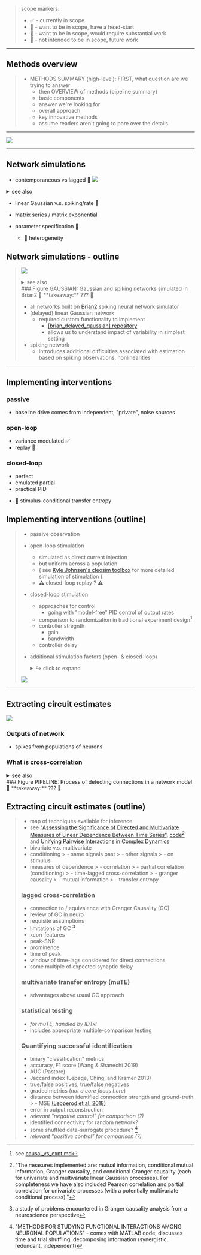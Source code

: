 > scope markers:
> - ✅ - currently in scope 
> - 💫 - want to be in scope, have a head-start
> - 🚀  - want to be in scope, would require substantial work
> - 🙈 - not intended to be in scope, future work

---
## Methods overview
>- METHODS SUMMARY (high-level): FIRST, what question are we trying to answer
>   - then OVERVIEW of methods (pipeline summary)
>   - basic components
>   - answer we're looking for
>   - overall approach
>   - key innovative methods
>   - assume readers aren't going to pore over the details

---
![](code/network_analysis/_demo_imgs/gaussian_snr_prediction_demo.png)


---
## Network simulations

- contemporaneous vs lagged 💫
![](figures/whiteboard/time_unrolled_representation.png)
<details><summary>see also</summary>

![](figures/whiteboard/concept_open_loop_contemporaneous.png)
![](figures/whiteboard/concept_time_resolved.png)
</details>


- linear Gaussian v.s. spiking/rate 💫

- matrix series / matrix exponential


- parameter specification 💫
  - :rocket: heterogeneity

## Network simulations - outline
> <a name='figure-gaussian'></a>
> ![](figures/misc_figure_sketches/gaussian_vs_spiking_network_eg.png)
> <details><summary>see also</summary>
> 
> ![](figures/whiteboard/signal_aggregation.jpeg)
> </details>
> ### Figure GAUSSIAN: Gaussian and spiking networks simulated in Brian2
> 🥡 **takeaway:** ??? 🚧
> 
> - all networks built on [Brian2](https://elifesciences.org/articles/47314) spiking neural network simulator 
> - (delayed) linear Gaussian network 
>   - required custom functionality to implement 
>     - [[brian_delayed_gaussian] repository ](https://github.com/awillats/brian_delayed_gaussian)
>     - allows us to understand impact of variability in simplest setting
> - spiking network 
>   - introduces additional difficulties associated with estimation based on spiking observations, nonlinearities
> 
> [^intv_type2]: see [causal_vs_expt.md](sketches_and_notation/intro-background/causal_vs_expt.md)


--- 

## Implementing interventions
### passive
- baseline drive comes from independent, "private", noise sources

### open-loop 
- variance modulated ✅ 
- replay 💫

### closed-loop
- perfect
- emulated partial
- practical PID

<!-- ## Implementing interventions (binary?) -->

- :rocket: stimulus-conditional transfer entropy 

## Implementing interventions (outline)
> - passive observation 
> - open-loop stimulation 
>   - simulated as direct current injection
>   - but uniform across a population 
>   - ( see [Kyle Johnsen's cleosim toolbox](https://cleosim.readthedocs.io/en/latest/index.html) for more detailed simulation of stimulation )
>   - ⚠️ closed-loop replay ? ⚠️ 
> - closed-loop stimulation
>   - approaches for control 
>     - going with "model-free" PID control of output rates
>   - comparison to randomization in traditional experiment design[^intv_type2]
>   - controller stregnth
>     - gain
>     - bandwidth
>   - controller delay
>   
> - additional stimulation factors (open- & closed-loop)
>   <details><summary> ↪️ click to expand </summary>
>   
>   - **stimulus location** 
>     - single-site
>     - multi-site
>     - location relative to features of network
>       - in-degree/out-degree
>       - upstream/downstream of hypothesized connection 
>   - stimulus intensity 
>     - expected mean output rate 
>     - frequency content 
>     </details>
>     
>     
> ![](figures/misc_figure_sketches/intervention_timeseries_flat.png)
> 

---
## Extracting circuit estimates 
<a name='figure-pipeline'></a>
![](figures/misc_figure_sketches/network_estimation_pipeline_sketch.png)

### Outputs of network 
- spikes from populations of neurons 

### What is cross-correlation
<details><summary> see also </summary>

![](figures/whiteboard/methods_xcorr_features.jpeg)
![](figures/whiteboard/methods_circuit_xcorr_sketch.png)
![](_archive/figure4a_sketch.png)
![](figures/misc_figure_sketches/data_xcorr_gaussian.png)
</details>
### Figure PIPELINE: Process of detecting connections in a network model
🥡 **takeaway:** ??? 🚧

## Extracting circuit estimates (outline)
> 
> - map of techniques available for inference
  > - see ["Assessing the Significance of Directed and Multivariate Measures of Linear Dependence Between Time Series"](https://arxiv.org/pdf/2003.03887.pdf), [code](https://github.com/olivercliff/assessing-linear-dependence)[^assess] and [Unifying Pairwise Interactions in Complex Dynamics](https://arxiv.org/abs/2201.11941)
  > - bivariate v.s. multivariate 
  > - conditioning
    > - same signals past 
    > - other signals 
    > - on stimulus
  > - measures of dependence 
    > - correlation
      > - partial correlation (conditioning)
      > - time-lagged cross-correlation
    > - granger causality
    > - mutual information
    > - transfer entropy
>     
> [^assess]: "The measures implemented are: mutual information, conditional mutual information, Granger causality, and conditional Granger causality (each for univariate and multivariate linear Gaussian processes). For completeness we have also included Pearson correlation and partial correlation for univariate processes (with a potentially multivariate conditional process)."
> 
> ### lagged cross-correlation 
> - connection to / equivalence with Granger Causality (GC)
  > - review of GC in neuro
  > - requisite assumptions
  > - limitations of GC [^GC_problems]
> - xcorr features 
  > - peak-SNR
  > - prominence 
  > - time of peak
> - window of time-lags considered for direct connections
  > - some multiple of expected synaptic delay
> 
> [^GC_problems]: a study of problems encountered in Granger causality analysis from a neuroscience perspective
> 
> ### multivariate transfer entropy (muTE)
> - advantages above usual GC approach
> 
> ### statistical testing 
> - *for muTE, handled by IDTxl*
  > - includes appropriate multiple-comparison testing
> 
> ### Quantifying successful identification
> - binary "classification" metrics
  > - accuracy, F1 score (Wang & Shanechi 2019)
  > - AUC (Pastore)
  > - Jaccard index (Lepage, Ching, and Kramer 2013)
  > - true/false positives, true/false negatives 
> - graded metrics (*not a core focus here*)
  > - distance between identified connection strength and ground-truth
    > - MSE [(Lepperod et al. 2018)](https://www.biorxiv.org/content/10.1101/463760v2)
  > - error in output reconstruction
> - *relevant "negative control" for comparison (?)*
  > - identified connectivity for random network?
  > - some shuffled data-surrogate procedure? [^FC_methods]
> - *relevant "positive control" for comparison (?)*
> 
> [^FC_methods]: "METHODS FOR STUDYING FUNCTIONAL INTERACTIONS AMONG NEURONAL POPULATIONS" - comes with MATLAB code, discusses time and trial shuffling, decomposing information (synergistic, redundant, independent)
> 
